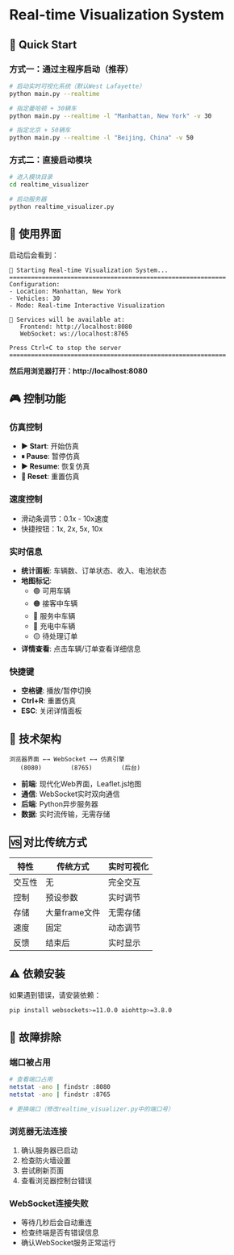 # Real-time Visualization System

## 🚀 Quick Start

### 方式一：通过主程序启动（推荐）

```bash
# 启动实时可视化系统（默认West Lafayette）
python main.py --realtime

# 指定曼哈顿 + 30辆车
python main.py --realtime -l "Manhattan, New York" -v 30

# 指定北京 + 50辆车
python main.py --realtime -l "Beijing, China" -v 50
```

### 方式二：直接启动模块

```bash
# 进入模块目录
cd realtime_visualizer

# 启动服务器
python realtime_visualizer.py
```

## 📱 使用界面

启动后会看到：
```
🚀 Starting Real-time Visualization System...
============================================================
Configuration:
- Location: Manhattan, New York
- Vehicles: 30
- Mode: Real-time Interactive Visualization

📡 Services will be available at:
   Frontend: http://localhost:8080
   WebSocket: ws://localhost:8765

Press Ctrl+C to stop the server
============================================================
```

**然后用浏览器打开：http://localhost:8080**

## 🎮 控制功能

### 仿真控制
- **▶ Start**: 开始仿真
- **⏸ Pause**: 暂停仿真  
- **▶ Resume**: 恢复仿真
- **🔄 Reset**: 重置仿真

### 速度控制
- 滑动条调节：0.1x - 10x速度
- 快捷按钮：1x, 2x, 5x, 10x

### 实时信息
- **统计面板**: 车辆数、订单状态、收入、电池状态
- **地图标记**: 
  - 🟢 可用车辆
  - 🟠 接客中车辆  
  - 🔵 服务中车辆
  - 🔴 充电中车辆
  - 🟡 待处理订单
- **详情查看**: 点击车辆/订单查看详细信息

### 快捷键
- **空格键**: 播放/暂停切换
- **Ctrl+R**: 重置仿真
- **ESC**: 关闭详情面板

## 🔧 技术架构

```
浏览器界面 ←→ WebSocket ←→ 仿真引擎
   (8080)        (8765)        (后台)
```

- **前端**: 现代化Web界面，Leaflet.js地图
- **通信**: WebSocket实时双向通信
- **后端**: Python异步服务器
- **数据**: 实时流传输，无需存储

## 🆚 对比传统方式

| 特性 | 传统方式 | 实时可视化 |
|------|----------|------------|
| 交互性 | 无 | 完全交互 |
| 控制 | 预设参数 | 实时调节 |
| 存储 | 大量frame文件 | 无需存储 |
| 速度 | 固定 | 动态调节 |
| 反馈 | 结束后 | 实时显示 |

## ⚠️ 依赖安装

如果遇到错误，请安装依赖：

```bash
pip install websockets>=11.0.0 aiohttp>=3.8.0
```

## 🐛 故障排除

### 端口被占用
```bash
# 查看端口占用
netstat -ano | findstr :8080
netstat -ano | findstr :8765

# 更换端口（修改realtime_visualizer.py中的端口号）
```

### 浏览器无法连接
1. 确认服务器已启动
2. 检查防火墙设置
3. 尝试刷新页面
4. 查看浏览器控制台错误

### WebSocket连接失败
- 等待几秒后会自动重连
- 检查终端是否有错误信息
- 确认WebSocket服务正常运行 